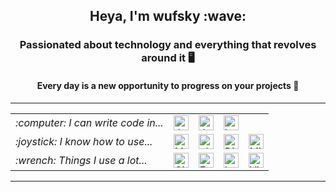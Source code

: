 <h2 align="center">Heya, I'm wufsky :wave:</h2>
<h3 align="center">Passionated about technology and everything that revolves around it 🖥️</h3>
<h4 align="center">Every day is a new opportunity to progress on your projects 🌃</h4>

<hr />

<table>
    <tr>
        <td><em>:computer: I can write code in...</em></td>
        <td>
            <a title="Java" href="https://github.com/wufsky?tab=repositories&language=java">
                <img alt="Java" height="24px" src="https://raw.githubusercontent.com/wufsky/wufsky/master/icons/java.svg" />
            </a>
        </td>
        <td>
            <a title="JavaScript" href="https://github.com/wufsky?tab=repositories&language=javascript">
                <img alt="Java Script" height="24px" src="https://raw.githubusercontent.com/wufsky/wufsky/master/icons/javascript.svg" />
            </a>
        </td>
        <td>
            <a title="Lua" href="https://github.com/wufsky?tab=repositories&language=lua">
                <img alt="Lua" height="24px" src="https://raw.githubusercontent.com/wufsky/wufsky/master/icons/lua.svg" />
            </a>
        </td>
    </tr>
    <tr>
        <td><em>:joystick: I know how to use...</em></td>
        <td>
            <a title="MySQL" href="https://www.mysql.com/">
                <img alt="MySQL" height="24px" src="https://raw.githubusercontent.com/wufsky/wufsky/master/icons/mysql.svg" />
            </a>
        </td>
        <td>
            <a title="phpMyAdmin" href="https://www.phpmyadmin.net/">
                <img alt="phpMyAdmin" height="24px" src="https://raw.githubusercontent.com/wufsky/wufsky/master/icons/php.svg" />
            </a>
        </td>
        <td>
            <a title="Discord" href="https://discord.com/">
                <img alt="Discord" height="24px" src="https://raw.githubusercontent.com/wufsky/wufsky/master/icons/discord.svg" />
            </a>
        </td>
        <td>
            <a title="Minecraft Servers" href="https://www.minecraft.net/en-us/">
                <img alt="Minecraft Servers" height="24px" src="https://raw.githubusercontent.com/wufsky/wufsky/master/icons/minecraft.svg" />
            </a>
        </td>
    </tr>
    <tr>
        <td><em>:wrench: Things I use a lot...</em></td>
        <td>
            <a title="GitHub" href="https://github.com/">
                <img alt="GitHub" height="24px" src="https://raw.githubusercontent.com/wufsky/wufsky/master/icons/github.svg" />
            </a>
        </td>
        <td>
            <a title="Eclipse IDE" href="https://www.eclipse.org/">
                <img alt="Eclipse" height="24px" src="https://raw.githubusercontent.com/wufsky/wufsky/master/icons/eclipse.svg" />
            </a>
        </td>
        <td>
            <a title="IntelliJ IDEA" href="https://www.jetbrains.com/idea/">
                <img alt="IntelliJ IDEA" height="24px" src="https://raw.githubusercontent.com/wufsky/wufsky/master/icons/intellijidea.svg" />
            </a>
        </td>
        <td>
            <a title="Visual Studio" href="https://visualstudio.microsoft.com/">
                <img alt="Visual Studio" height="24px" src="https://raw.githubusercontent.com/wufsky/wufsky/master/icons/visualstudio.svg" />
            </a>
        </td>
    </tr>
</table>

<hr />
